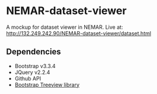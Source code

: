 # NEMAR-dataset-viewer
A mockup for dataset viewer in NEMAR. Live at: http://132.249.242.90/NEMAR-dataset-viewer/dataset.html

## Dependencies
* Bootstrap v3.3.4
* JQuery v2.2.4
* Github API
* [Bootstrap Treeview library](https://github.com/jonmiles/bootstrap-treeview)


